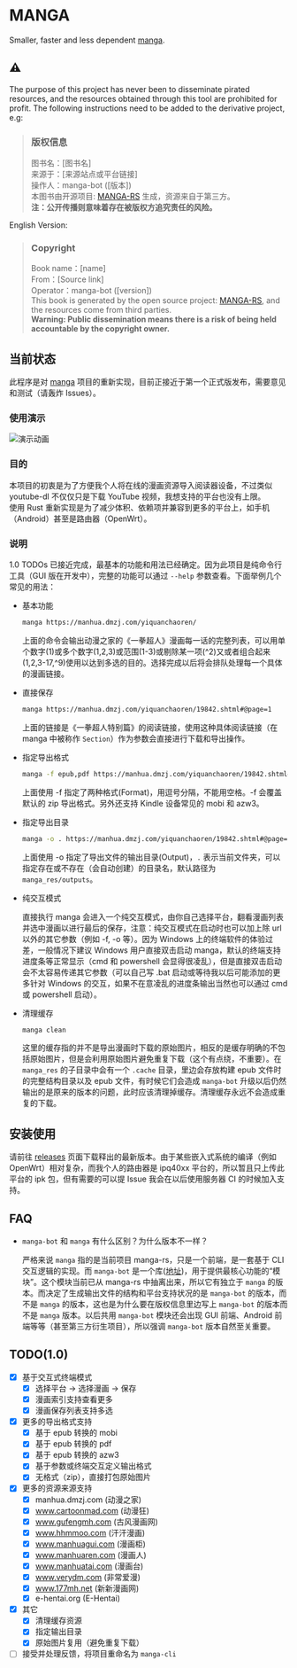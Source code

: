 # MANGA

Smaller, faster and less dependent [manga](https://github.com/Hentioe/manga).

## ⚠️

The purpose of this project has never been to disseminate pirated resources, and the resources obtained through this tool are prohibited for profit.
The following instructions need to be added to the derivative project, e.g:
> ### 版权信息
> 图书名：[图书名]  
> 来源于：[来源站点或平台链接]  
> 操作人：manga-bot ([版本])  
> 本图书由开源项目: [MANGA-RS](https://github.com/Hentioe/manga-rs) 生成，资源来自于第三方。   
> **注：公开传播则意味着存在被版权方追究责任的风险。**

English Version:
> ### Copyright 
> Book name：[name]  
> From：[Source link]  
> Operator：manga-bot ([version])  
> This book is generated by the open source project: [MANGA-RS](https://github.com/Hentioe/manga-rs), and the resources come from third parties.  
> **Warning: Public dissemination means there is a risk of being held accountable by the copyright owner.**

## 当前状态

此程序是对 [manga](https://github.com/Hentioe/manga) 项目的重新实现，目前正接近于第一个正式版发布，需要意见和测试（请轰炸 Issues）。

### 使用演示

![演示动画](https://raw.githubusercontent.com/Hentioe/manga-rs/master/demo/usage.gif)

### 目的

本项目的初衷是为了方便我个人将在线的漫画资源导入阅读器设备，不过类似 youtube-dl 不仅仅只是下载 YouTube 视频，我想支持的平台也没有上限。  
使用 Rust 重新实现是为了减少体积、依赖项并兼容到更多的平台上，如手机（Android）甚至是路由器（OpenWrt）。

### 说明

1.0 TODOs 已接近完成，最基本的功能和用法已经确定。因为此项目是纯命令行工具（GUI 版在开发中），完整的功能可以通过 `--help` 参数查看。下面举例几个常见的用法：

* 基本功能

  ```` bash
  manga https://manhua.dmzj.com/yiquanchaoren/
  ````

  上面的命令会输出动漫之家的《一拳超人》漫画每一话的完整列表，可以用单个数字(1)或多个数字(1,2,3)或范围(1-3)或剔除某一项(^2)又或者组合起来(1,2,3-17,^9)使用以达到多选的目的。选择完成以后将会排队处理每一个具体的漫画链接。

* 直接保存

  ```` bash
  manga https://manhua.dmzj.com/yiquanchaoren/19842.shtml#@page=1
  ````

  上面的链接是《一拳超人特别篇》的阅读链接，使用这种具体阅读链接（在 manga 中被称作 `Section`）作为参数会直接进行下载和导出操作。

* 指定导出格式

  ```` bash
  manga -f epub,pdf https://manhua.dmzj.com/yiquanchaoren/19842.shtml#@page=1
  ````

  上面使用 -f 指定了两种格式(Format)，用逗号分隔，不能用空格。-f 会覆盖默认的 zip 导出格式。另外还支持 Kindle 设备常见的 mobi 和 azw3。

* 指定导出目录

  ```` bash
  manga -o . https://manhua.dmzj.com/yiquanchaoren/19842.shtml#@page=1
  ````

  上面使用 -o 指定了导出文件的输出目录(Output)，`.` 表示当前文件夹，可以指定存在或不存在（会自动创建）的目录名，默认路径为 `manga_res/outputs`。

* 纯交互模式

  直接执行 manga 会进入一个纯交互模式，由你自己选择平台，翻看漫画列表并选中漫画以进行最后的保存，注意：纯交互模式在启动时也可以加上除 url 以外的其它参数（例如 -f, -o 等）。因为 Windows 上的终端软件的体验过差，一般情况下建议 Windows 用户直接双击启动 manga，默认的终端支持进度条等正常显示（cmd 和 powershell 会显得很凌乱），但是直接双击启动会不太容易传递其它参数（可以自己写 .bat 启动或等待我以后可能添加的更多针对 Windows 的交互，如果不在意凌乱的进度条输出当然也可以通过 cmd 或 powershell 启动）。
  
* 清理缓存

  ```` bash
  manga clean
  ````

  这里的缓存指的并不是导出漫画时下载的原始图片，相反的是缓存明确的不包括原始图片，但是会利用原始图片避免重复下载（这个有点绕，不重要）。在 `manga_res` 的子目录中会有一个 `.cache` 目录，里边会存放构建 epub 文件时的完整结构目录以及 epub 文件，有时候它们会造成 `manga-bot` 升级以后仍然输出的是原来的版本的问题，此时应该清理掉缓存。清理缓存永远不会造成重复的下载。

## 安装使用

请前往 [releases](https://github.com/Hentioe/manga-rs/releases) 页面下载释出的最新版本。由于某些嵌入式系统的编译（例如 OpenWrt）相对复杂，而我个人的路由器是 ipq40xx 平台的，所以暂且只上传此平台的 ipk 包，但有需要的可以提 Issue 我会在以后使用服务器 CI 的时候加入支持。

## FAQ

* `manga-bot` 和 `manga` 有什么区别？为什么版本不一样？

  严格来说 `manga` 指的是当前项目 manga-rs，只是一个前端，是一套基于 CLI 交互逻辑的实现。而 `manga-bot` 是一个库([地址](https://github.com/manga-project/manga-bot))，用于提供最核心功能的“模块”。这个模块当前已从 manga-rs 中抽离出来，所以它有独立于 `manga` 的版本。而决定了生成输出文件的结构和平台支持状况的是 `manga-bot` 的版本，而不是 `manga` 的版本，这也是为什么要在版权信息里边写上 `manga-bot` 的版本而不是 `manga` 版本。以后共用 `manga-bot` 模块还会出现 GUI 前端、Android 前端等等（甚至第三方衍生项目），所以强调 `manga-bot` 版本自然至关重要。

## TODO(1.0)

* [x] 基于交互式终端模式
  * [x] 选择平台 -> 选择漫画 -> 保存
  * [x] 漫画索引支持查看更多
  * [x] 漫画保存列表支持多选
* [x] 更多的导出格式支持
  * [x] 基于 epub 转换的 mobi
  * [x] 基于 epub 转换的 pdf
  * [x] 基于 epub 转换的 azw3
  * [x] 基于参数或终端交互定义输出格式
  * [x] 无格式（zip），直接打包原始图片
* [x] 更多的资源来源支持
  * [x] manhua.dmzj.com (动漫之家)
  * [x] www.cartoonmad.com (动漫狂)
  * [x] www.gufengmh.com (古风漫画网)
  * [x] www.hhmmoo.com (汗汗漫画)
  * [x] www.manhuagui.com (漫画柜)
  * [x] www.manhuaren.com (漫画人)
  * [x] www.manhuatai.com (漫画台)
  * [x] www.verydm.com (非常爱漫)
  * [x] www.177mh.net (新新漫画网)
  * [x] e-hentai.org (E-Hentai)
* [x] 其它
  * [x] 清理缓存资源
  * [x] 指定输出目录
  * [x] 原始图片复用（避免重复下载）
* [ ] 接受并处理反馈，将项目重命名为 `manga-cli`

